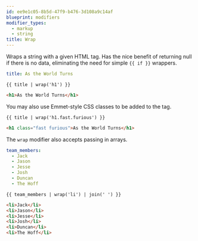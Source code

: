 ```yaml
---
id: ee9e1c05-8b5d-47f9-b476-3d108a9c14af
blueprint: modifiers
modifier_types:
  - markup
  - string
title: Wrap
---
```

Wraps a string with a given HTML tag. Has the nice benefit of returning null if there is no data, eliminating the need for simple `{{ if }}` wrappers.

```yaml
title: As the World Turns
```

```
{{ title | wrap('h1') }}
```

```html
<h1>As the World Turns</h1>
```

You may also use Emmet-style CSS classes to be added to the tag.

```
{{ title | wrap('h1.fast.furious') }}
```

```html
<h1 class="fast furious">As the World Turns</h1>
```

The `wrap` modifier also accepts passing in arrays. 

```yaml
team_members:
  - Jack
  - Jason
  - Jesse
  - Josh
  - Duncan
  - The Hoff
```

```
{{ team_members | wrap('li') | join(' ') }}
```

```html
<li>Jack</li>
<li>Jason</li> 
<li>Jesse</li> 
<li>Josh</li> 
<li>Duncan</li> 
<li>The Hoff</li>
```